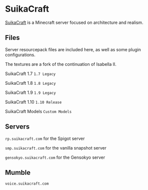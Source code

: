 # SuikaCraft

[SuikaCraft](http://suikacraft.com) is a Minecraft server focused on architecture and realism.

## Files

Server resourcepack files are included here, as well as some plugin configurations.

The textures are a fork of the continuation of Isabella II.

SuikaCraft 1.7 `1.7 Legacy`

SuikaCraft 1.8 `1.8 Legacy`

SuikaCraft 1.9 `1.9 Legacy`

SuikaCraft 1.10 `1.10 Release`

SuikaCraft Models `Custom Models`

## Servers

`rp.suikacraft.com` for the Spigot server

`smp.suikacraft.com` for the vanilla snapshot server

`gensokyo.suikacraft.com` for the Gensokyo server

## Mumble

`voice.suikacraft.com`
